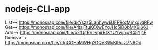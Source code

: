 # nodejs-CLI-app

List--> https://monosnap.com/file/djcYszz5LGnhww6UFPRoxMmxgvqRFw
Get--> https://monosnap.com/file/A4tajTtuK6XwEYgJHc5iDGbMX9iG6J
Add--> https://monosnap.com/file/uEfUjtRVrwpirBtXYUYwjmgB45YjcE
Remove--> https://monosnap.com/file/rDqGGHqMWHg2GQe3WxKl9olzt7N6Od
